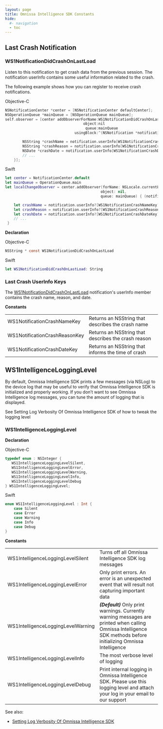 ```yaml
---
layout: page
title: Omnissa Intelligence SDK Constants
hide:
  #- navigation
  - toc
---
```


## Last Crash Notification

### WS1NotificationDidCrashOnLastLoad

Listen to this notification to get crash data from the previous session. The notification userInfo contains some useful information related to the crash.

The following example shows how you can register to receive crash notifications.

Objective-C
```C
NSNotificationCenter *center = [NSNotificationCenter defaultCenter];
NSOperationQueue *mainQueue = [NSOperationQueue mainQueue];
self.observer = [center addObserverForName:WS1NotificationDidCrashOnLastLoad
                                    object:nil
                                     queue:mainQueue
                                usingBlock:^(NSNotification *notification) {

        NSString *crashName = notification.userInfo[WS1NotificationCrashNameKey];
        NSString *crashReason = notification.userInfo[WS1NotificationCrashReasonKey];
        NSDate *crashDate = notification.userInfo[WS1NotificationCrashDateKey];
        // ...
    }];
```

Swift
```Swift
let center = NotificationCenter.default
let mainQueue = OperationQueue.main
let localChangeObserver = center.addObserver(forName: NSLocale.currentLocaleDidChangeNotification,
                                            object: nil,
                                            queue: mainQueue) { (notification) in

    let crashName = notification.userInfo?[WS1NotificationCrashNameKey];
    let crashReason = notification.userInfo?[WS1NotificationCrashReasonKey];
    let crashDate = notification.userInfo?[WS1NotificationCrashDateKey];
    // ...
 }
```

**Declaration**

Objective-C
```C
NSString * const WS1NotificationDidCrashOnLastLoad

```
Swift
```Swift
let WS1NotificationDidCrashOnLastLoad: String
```

### Last Crash UserInfo Keys

The [WS1NotificationDidCrashOnLastLoad](#ws1notificationdidcrashonlastload) notification's userInfo member contains the crash name, reason, and date.

**Constants**

|   |   |
| --- | --- |
| WS1NotificationCrashNameKey | Returns an NSString that describes the crash name |
| WS1NotificationCrashReasonKey | Returns an NSString that describes the crash reason |
| WS1NotificationCrashDateKey | Returns an NSString that informs the time of crash |

## WS1IntelligenceLoggingLevel

By default, Omnissa Intelligence SDK prints a few messages (via NSLog) to the device log that may be useful to verify that Omnissa Intelligence SDK is initialized and properly working. If you don’t want to see Omnissa Intelligence log messages, you can tune the amount of logging that is displayed.

See Setting Log Verbosity Of Omnissa Intelligence SDK of how to tweak the logging level

### WS1IntelligenceLoggingLevel

**Declaration**

Objective-C
```C
typedef enum : NSInteger {
   WS1IntelligenceLoggingLevelSilent,
   WS1IntelligenceLoggingLevelError,
   WS1IntelligenceLoggingLevelWarning,
   WS1IntelligenceLoggingLevelInfo,
   WS1IntelligenceLoggingLevelDebug
} WS1IntelligenceLoggingLevel;
```

Swift
```Swift
enum WS1IntelligenceLoggingLevel : Int {
    case Silent
    case Error
    case Warning
    case Info
    case Debug
}
```

**Constants**

|   |   |
| --- | --- |
| WS1IntelligenceLoggingLevelSilent | Turns off all Omnissa Intelligence SDK log messages |
| WS1IntelligenceLoggingLevelError | Only print errors. An error is an unexpected event that will result not capturing important data |
| WS1IntelligenceLoggingLevelWarning | ***(Default)*** Only print warnings. Currently warning messages are printed when calling Omnissa Intelligence SDK methods before initializing Omnissa Intelligence |
| WS1IntelligenceLoggingLevelInfo | The most verbose level of logging |
| WS1IntelligenceLoggingLevelDebug | Print internal logging in Omnissa Intelligence SDK. Please use this logging level and attach your log in your email to our support |

See also:

- [Setting Log Verbosity Of Omnissa Intelligence SDK](ws1intelligence.md#setting-log-verbosity-of-workspace-one-intelligence-sdk)
